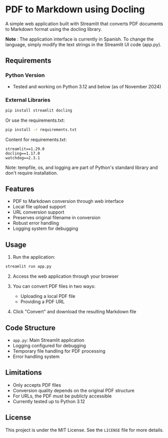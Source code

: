 # PDF to Markdown using Docling 

A simple web application built with Streamlit that converts PDF documents to Markdown format using the docling library.

**Note** : The application interface is currently in Spanish. To change the language, simply modify the text strings in the Streamlit UI code (app.py).

## Requirements

### Python Version

- Tested and working on Python 3.12 and below (as of November 2024)

### External Libraries

```bash
pip install streamlit docling
```

Or use the requirements.txt:

```bash
pip install -r requirements.txt
```

Content for requirements.txt:

```
streamlit==1.29.0
docling==1.17.0
watchdog==2.3.1
```

Note: tempfile, os, and logging are part of Python's standard library and don't require installation.

## Features

- PDF to Markdown conversion through web interface
- Local file upload support
- URL conversion support
- Preserves original filename in conversion
- Robust error handling
- Logging system for debugging

## Usage

1. Run the application:

```bash
streamlit run app.py
```

2. Access the web application through your browser
3. You can convert PDF files in two ways:

   - Uploading a local PDF file
   - Providing a PDF URL
4. Click "Convert" and download the resulting Markdown file

## Code Structure

- `app.py`: Main Streamlit application
- Logging configured for debugging
- Temporary file handling for PDF processing
- Error handling system

## Limitations

- Only accepts PDF files
- Conversion quality depends on the original PDF structure
- For URLs, the PDF must be publicly accessible
- Currently tested up to Python 3.12

## License

This project is under the MIT License. See the `LICENSE` file for more details.
